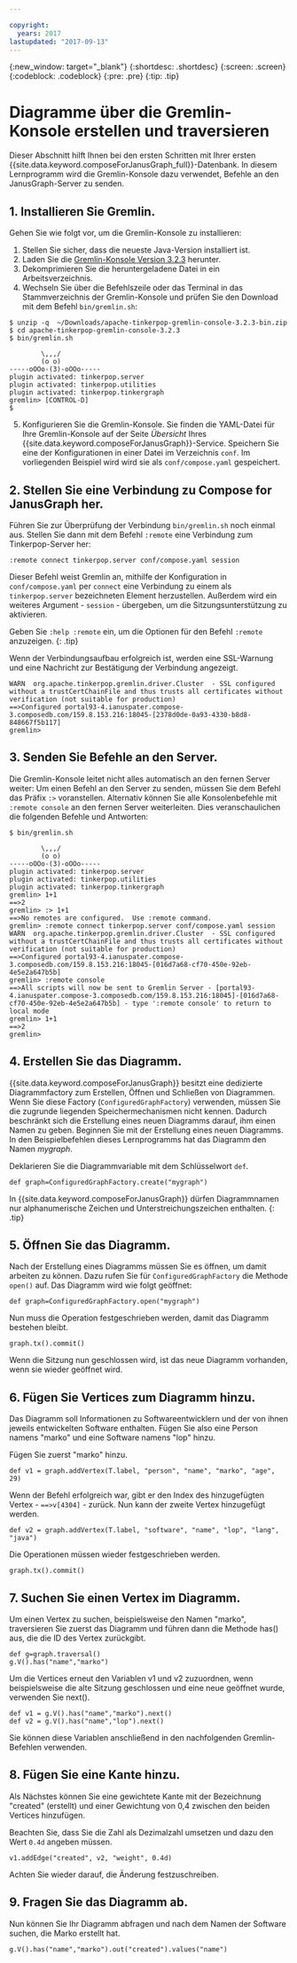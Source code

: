 ```yaml
---

copyright:
  years: 2017
lastupdated: "2017-09-13"
---
```


{:new_window: target="_blank"}
{:shortdesc: .shortdesc}
{:screen: .screen}
{:codeblock: .codeblock}
{:pre: .pre}
{:tip: .tip}

# Diagramme über die Gremlin-Konsole erstellen und traversieren

Dieser Abschnitt hilft Ihnen bei den ersten Schritten mit Ihrer ersten {{site.data.keyword.composeForJanusGraph_full}}-Datenbank. In diesem Lernprogramm wird die Gremlin-Konsole dazu verwendet, Befehle an den JanusGraph-Server zu senden.

## 1. Installieren Sie Gremlin.

Gehen Sie wie folgt vor, um die Gremlin-Konsole zu installieren:

1. Stellen Sie sicher, dass die neueste Java-Version installiert ist.
2. Laden Sie die [Gremlin-Konsole Version 3.2.3](https://archive.apache.org/dist/tinkerpop/3.2.3/apache-tinkerpop-gremlin-console-3.2.3-bin.zip) herunter.
3. Dekomprimieren Sie die heruntergeladene Datei in ein Arbeitsverzeichnis.
4. Wechseln Sie über die Befehlszeile oder das Terminal in das Stammverzeichnis der Gremlin-Konsole und prüfen Sie den Download mit dem Befehl `bin/gremlin.sh`:

  ```text
  $ unzip -q  ~/Downloads/apache-tinkerpop-gremlin-console-3.2.3-bin.zip
  $ cd apache-tinkerpop-gremlin-console-3.2.3
  $ bin/gremlin.sh

          \,,,/
          (o o)
  -----oOOo-(3)-oOOo-----
  plugin activated: tinkerpop.server
  plugin activated: tinkerpop.utilities
  plugin activated: tinkerpop.tinkergraph
  gremlin> [CONTROL-D]                                                             $

  ```

5. Konfigurieren Sie die Gremlin-Konsole. Sie finden die YAML-Datei für Ihre Gremlin-Konsole auf der Seite *Übersicht* Ihres {{site.data.keyword.composeForJanusGraph}}-Service. Speichern Sie eine der Konfigurationen in einer Datei im Verzeichnis `conf`. Im vorliegenden Beispiel wird wird sie als `conf/compose.yaml` gespeichert.
 
## 2. Stellen Sie eine Verbindung zu Compose for JanusGraph her.

Führen Sie zur Überprüfung der Verbindung `bin/gremlin.sh` noch einmal aus. Stellen Sie dann mit dem Befehl `:remote` eine Verbindung zum Tinkerpop-Server her:

```text
:remote connect tinkerpop.server conf/compose.yaml session
```

Dieser Befehl weist Gremlin an, mithilfe der Konfiguration in `conf/compose.yaml` per `connect` eine Verbindung zu einem als `tinkerpop.server` bezeichneten Element herzustellen. Außerdem wird ein weiteres Argument - `session` - übergeben, um die Sitzungsunterstützung zu aktivieren.

Geben Sie `:help :remote` ein, um die Optionen für den Befehl `:remote` anzuzeigen.
{: .tip}

Wenn der Verbindungsaufbau erfolgreich ist, werden eine SSL-Warnung und eine Nachricht zur Bestätigung der Verbindung angezeigt.

```text
WARN  org.apache.tinkerpop.gremlin.driver.Cluster  - SSL configured without a trustCertChainFile and thus trusts all certificates without verification (not suitable for production)
==>Configured portal93-4.ianuspater.compose-3.composedb.com/159.8.153.216:18045-[2378d0de-0a93-4330-b8d8-848667f5b117]
gremlin>
```

## 3. Senden Sie Befehle an den Server.

Die Gremlin-Konsole leitet nicht alles automatisch an den fernen Server weiter: Um einen Befehl an den Server zu senden, müssen Sie dem Befehl das Präfix `:>` voranstellen. Alternativ können Sie alle Konsolenbefehle mit `:remote console` an den fernen Server weiterleiten. Dies veranschaulichen die folgenden Befehle und Antworten:

```text
$ bin/gremlin.sh

        \,,,/
        (o o)
-----oOOo-(3)-oOOo-----
plugin activated: tinkerpop.server
plugin activated: tinkerpop.utilities
plugin activated: tinkerpop.tinkergraph
gremlin> 1+1
==>2
gremlin> :> 1+1
==>No remotes are configured.  Use :remote command.
gremlin> :remote connect tinkerpop.server conf/compose.yaml session
WARN  org.apache.tinkerpop.gremlin.driver.Cluster  - SSL configured without a trustCertChainFile and thus trusts all certificates without verification (not suitable for production)
==>Configured portal93-4.ianuspater.compose-3.composedb.com/159.8.153.216:18045-[016d7a68-cf70-450e-92eb-4e5e2a647b5b]
gremlin> :remote console
==>All scripts will now be sent to Gremlin Server - [portal93-4.ianuspater.compose-3.composedb.com/159.8.153.216:18045]-[016d7a68-cf70-450e-92eb-4e5e2a647b5b] - type ':remote console' to return to local mode
gremlin> 1+1
==>2
gremlin>

```

## 4. Erstellen Sie das Diagramm.

{{site.data.keyword.composeForJanusGraph}} besitzt eine dedizierte Diagrammfactory zum Erstellen, Öffnen und Schließen von Diagrammen. Wenn Sie diese Factory (`ConfiguredGraphFactory`) verwenden, müssen Sie die zugrunde liegenden Speichermechanismen nicht kennen. Dadurch beschränkt sich die Erstellung eines neuen Diagramms darauf, ihm einen Namen zu geben. Beginnen Sie mit der Erstellung eines neuen Diagramms. In den Beispielbefehlen dieses Lernprogramms hat das Diagramm den Namen _mygraph_.

Deklarieren Sie die Diagrammvariable mit dem Schlüsselwort `def`.

```
def graph=ConfiguredGraphFactory.create("mygraph")
```

In {{site.data.keyword.composeForJanusGraph}} dürfen Diagrammnamen nur alphanumerische Zeichen und Unterstreichungszeichen enthalten.
{: .tip}

## 5. Öffnen Sie das Diagramm.

Nach der Erstellung eines Diagramms müssen Sie es öffnen, um damit arbeiten zu können. Dazu rufen Sie für `ConfiguredGraphFactory` die Methode `open()` auf. Das Diagramm wird wie folgt geöffnet:

```
def graph=ConfiguredGraphFactory.open("mygraph")
```

Nun muss die Operation festgeschrieben werden, damit das Diagramm  bestehen bleibt.

```
graph.tx().commit()
```

Wenn die Sitzung nun geschlossen wird, ist das neue Diagramm vorhanden, wenn sie wieder geöffnet wird.

## 6. Fügen Sie Vertices zum Diagramm hinzu.

Das Diagramm soll Informationen zu Softwareentwicklern und der von ihnen jeweils entwickelten Software enthalten. Fügen Sie also eine Person namens "marko" und eine Software namens "lop" hinzu.

Fügen Sie zuerst "marko" hinzu.

```
def v1 = graph.addVertex(T.label, "person", "name", "marko", "age", 29)
```

Wenn der Befehl erfolgreich war, gibt er den Index des hinzugefügten Vertex - `==>v[4304]` - zurück. Nun kann der zweite Vertex hinzugefügt werden.

```
def v2 = graph.addVertex(T.label, "software", "name", "lop", "lang", "java")
```

Die Operationen müssen wieder festgeschrieben werden.

```
graph.tx().commit()
```

## 7. Suchen Sie einen Vertex im Diagramm.

Um einen Vertex zu suchen, beispielsweise den Namen "marko", traversieren Sie zuerst das Diagramm und führen dann die Methode has() aus, die die ID des Vertex zurückgibt.

```
def g=graph.traversal()
g.V().has("name","marko")
```

Um die Vertices erneut den Variablen v1 und v2 zuzuordnen, wenn beispielsweise die alte Sitzung geschlossen und eine neue geöffnet wurde, verwenden Sie next().

```
def v1 = g.V().has("name","marko").next()
def v2 = g.V().has("name","lop").next()
```

Sie können diese Variablen anschließend in den nachfolgenden Gremlin-Befehlen verwenden.

## 8. Fügen Sie eine Kante hinzu.

Als Nächstes können Sie eine gewichtete Kante mit der Bezeichnung "created" (erstellt) und einer Gewichtung von 0,4 zwischen den beiden Vertices hinzufügen.

Beachten Sie, dass Sie die Zahl als Dezimalzahl umsetzen und dazu den Wert `0.4d` angeben müssen.

```
v1.addEdge("created", v2, "weight", 0.4d)
```

Achten Sie wieder darauf, die Änderung festzuschreiben.

## 9. Fragen Sie das Diagramm ab.

Nun können Sie Ihr Diagramm abfragen und nach dem Namen der Software suchen, die Marko erstellt hat.

```
g.V().has("name","marko").out("created").values("name")
```
